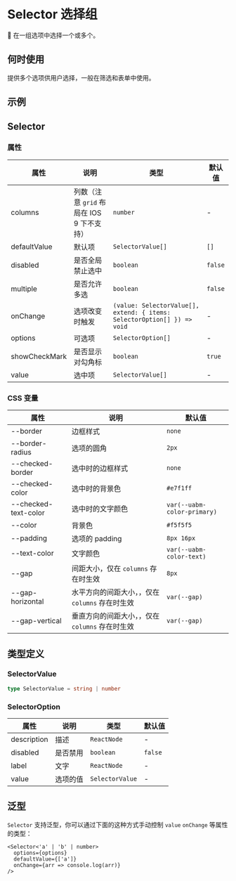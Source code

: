 # Selector 选择组

 在一组选项中选择一个或多个。

## 何时使用

提供多个选项供用户选择，一般在筛选和表单中使用。

## 示例

<code src="./demos/demo1.tsx"></code>

<!-- <code src="./demos/demo2.tsx"></code> -->

## Selector

### 属性

| 属性 | 说明 | 类型 | 默认值 |
| --- | --- | --- | --- |
| columns | 列数（注意 `grid` 布局在 IOS 9 下不支持） | `number` | - |
| defaultValue | 默认项 | `SelectorValue[]` | `[]` |
| disabled | 是否全局禁止选中 | `boolean` | `false` |
| multiple | 是否允许多选 | `boolean` | `false` |
| onChange | 选项改变时触发 | `(value: SelectorValue[], extend: { items: SelectorOption[] }) => void` | - |
| options | 可选项 | `SelectorOption[]` | - |
| showCheckMark | 是否显示对勾角标 | `boolean` | `true` |
| value | 选中项 | `SelectorValue[]` | - |

### CSS 变量

| 属性 | 说明 | 默认值 |
| --- | --- | --- |
| --border | 边框样式 | `none` |
| --border-radius | 选项的圆角 | `2px` |
| --checked-border | 选中时的边框样式 | `none` |
| --checked-color | 选中时的背景色 | `#e7f1ff` |
| --checked-text-color | 选中时的文字颜色 | `var(--uabm-color-primary)` |
| --color | 背景色 | `#f5f5f5` |
| --padding | 选项的 padding | `8px 16px` |
| --text-color | 文字颜色 | `var(--uabm-color-text)` |
| --gap | 间距大小，仅在 `columns` 存在时生效 | `8px` |
| --gap-horizontal | 水平方向的间距大小，，仅在 `columns` 存在时生效 | `var(--gap)` |
| --gap-vertical | 垂直方向的间距大小，，仅在 `columns` 存在时生效 | `var(--gap)` |

## 类型定义

### SelectorValue

```ts | pure
type SelectorValue = string | number
```

### SelectorOption

| 属性        | 说明     | 类型            | 默认值  |
| ----------- | -------- | --------------- | ------- |
| description | 描述     | `ReactNode`     | -       |
| disabled    | 是否禁用 | `boolean`       | `false` |
| label       | 文字     | `ReactNode`     | -       |
| value       | 选项的值 | `SelectorValue` | -       |

## 泛型

`Selector` 支持泛型，你可以通过下面的这种方式手动控制 `value` `onChange` 等属性的类型：

```tsx
<Selector<'a' | 'b' | number>
  options={options}
  defaultValue={['a']}
  onChange={arr => console.log(arr)}
/>
```
